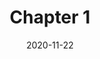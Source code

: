 ---
# Page title
title: Chapter 1

# Title for the menu link if you wish to use a shorter link title, otherwise remove this option.
#linktitle: Course

# Page summary for search engines.
#summary: Blah, blah, blah...

# Date page published
date: 2020-11-22

# Academic page type (do not modify).
type: book

# Position of this page in the menu. Remove this option to sort alphabetically.
weight: 1
---